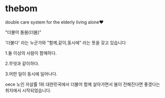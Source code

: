 # thebom
double care system for the elderly living alone♥

"더불어 돌봄(더봄)"

'더불다' 라는 누군가와 "함께,같이,동시에" 라는 뜻을 갖고 있습니다 

1.둘 이상의 사람이 함께하다.

2.무엇과 같이하다.

3.어떤 일이 동시에 일어나다.

oece 노인 자살률 1위 대한민국에서 더불어 함께 살아가면서 봄이 전해진다면 좋겠다는 취지에서 시작되었습니다.

